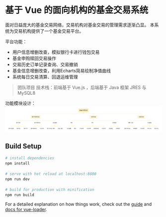 # 基于 Vue 的面向机构的基金交易系统

面对日益庞大的基金交易网络，交易机构对基金交易的管理需求逐渐凸显。
本系统为交易机构提供了一个基金交易平台。

平台功能：

- 用户信息增删改查，模拟银行卡进行钱包交易
- 基金申购赎回交易操作
- 交易历史订单记录查询、交易撤销
- 基金信息增删改查，利用Echarts简易绘制净值曲线
- 系统每日交易清算、回退运维管理

> 团队项目
技术栈：前端基于 Vue.js ，后端基于 Java 框架 JRES 与 MySQL8

功能模块设计：
<img src="https://github.com/SDaBao/Fund-trading-sys/blob/dd868ae2779f18fdc3178b2451a941e5e77f51fc/user-info.png">

## Build Setup

``` bash
# install dependencies
npm install

# serve with hot reload at localhost:8080
npm run dev

# build for production with minification
npm run build

```

For a detailed explanation on how things work, check out the [guide](http://vuejs-templates.github.io/webpack/) and [docs for vue-loader](http://vuejs.github.io/vue-loader).
